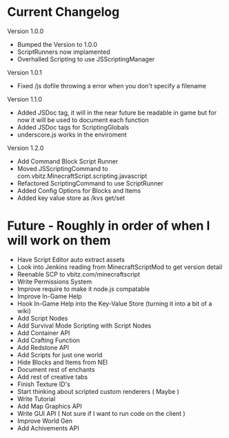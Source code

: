 Current Changelog
=================

Version 1.0.0
- Bumped the Version to 1.0.0
- ScriptRunners now implamented
- Overhalled Scripting to use JSScriptingManager

Version 1.0.1
- Fixed /js dofile throwing a error when you don't specify a filename

Version 1.1.0
- Added JSDoc tag, it will in the near future be readable in game but for now it will be used to document each function
- Added JSDoc tags for ScriptingGlobals
- underscore.js works in the enviroment

Version 1.2.0
- Add Command Block Script Runner
- Moved JSScriptingCommand to com.vbitz.MinecraftScript.scripting.javascript
- Refactored ScriptingCommand to use ScriptRunner
- Added Config Options for Blocks and Items
- Added key value store as /kvs get/set

Future - Roughly in order of when I will work on them
=====================================================
- Have Script Editor auto extract assets
- Look into Jenkins reading from MinecraftScriptMod to get version detail
- Reenable SCP to vbitz.com/minecraftscript
- Write Permissions System
- Improve require to make it node.js compatable
- Improve In-Game Help
- Hook In-Game Help into the Key-Value Store (turning it into a bit of a wiki)
- Add Script Nodes
- Add Survival Mode Scripting with Script Nodes
- Add Container API
- Add Crafting Function
- Add Redstone API
- Add Scripts for just one world
- Hide Blocks and Items from NEI
- Document rest of enchants
- Add rest of creative tabs
- Finish Texture ID's
- Start thinking about scripted custom renderers ( Maybe )
- Write Tutorial
- Add Map Graphics API
- Write GUI API ( Not sure if I want to run code on the client )
- Improve World Gen
- Add Achivements API